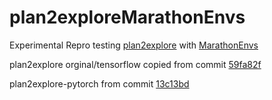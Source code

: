 # plan2exploreMarathonEnvs

Experimental Repro testing [plan2explore](https://github.com/ramanans1/plan2explore) with [MarathonEnvs](https://github.com/Unity-Technologies/marathon-envs)



plan2explore orginal/tensorflow copied from commit [59fa82f](https://github.com/ramanans1/plan2explore/commit/59fa82fe4d40b66b2903643ee36befe1c3ca807e)

plan2explore-pytorch from commit [13c13bd](https://github.com/yusukeurakami/plan2explore-pytorch/commit/13c13bd6c206742fd25d68ab693a5b5271b5b34a)
